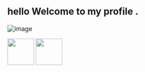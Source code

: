 ##  hello  Welcome to my profile .

![image](https://media.discordapp.net/attachments/833074452300038165/834589734620889139/original_2.gif)


<a href="https://discord.com/invite/vd9vTvvk3U"><img src="https://upload.wikimedia.org/wikipedia/fr/thumb/0/05/Discord.svg/1200px-Discord.svg.png" width="60"></a> <a
href="https://twitter.com/espadash64"><img src="http://assets.stickpng.com/images/580b57fcd9996e24bc43c53e.png" width="60"></a>
